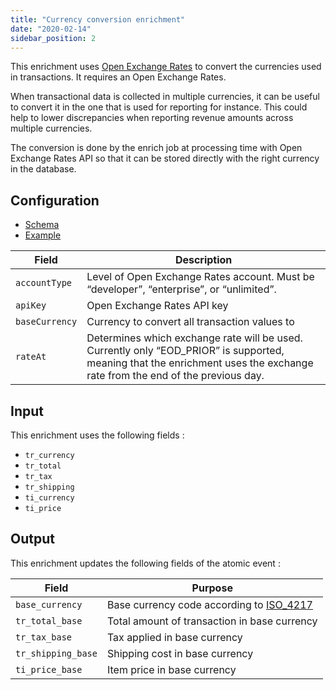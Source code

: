 ```yaml
---
title: "Currency conversion enrichment"
date: "2020-02-14"
sidebar_position: 2
---
```


This enrichment uses [Open Exchange Rates](https://openexchangerates.org/) to convert the currencies used in transactions. It requires an Open Exchange Rates.

When transactional data is collected in multiple currencies, it can be useful to convert it in the one that is used for reporting for instance. This could help to lower discrepancies when reporting revenue amounts across multiple currencies.

The conversion is done by the enrich job at processing time with Open Exchange Rates API so that it can be stored directly with the right currency in the database.

## Configuration

- [Schema](https://github.com/snowplow/iglu-central/blob/master/schemas/com.snowplowanalytics.snowplow/currency_conversion_config/jsonschema/1-0-0)
- [Example](https://github.com/snowplow/enrich/blob/master/config/enrichments/currency_conversion_config.json)

| **Field**      | **Description**                                                                                                                                                            |
| -------------- | -------------------------------------------------------------------------------------------------------------------------------------------------------------------------- |
| `accountType`  | Level of Open Exchange Rates account. Must be “developer”, “enterprise”, or “unlimited”.                                                                                   |
| `apiKey`       | Open Exchange Rates API key                                                                                                                                                |
| `baseCurrency` | Currency to convert all transaction values to                                                                                                                              |
| `rateAt`       | Determines which exchange rate will be used. Currently only “EOD_PRIOR” is supported, meaning that the enrichment uses the exchange rate from the end of the previous day. |

## Input

This enrichment uses the following fields :

- `tr_currency`
- `tr_total`
- `tr_tax`
- `tr_shipping`
- `ti_currency`
- `ti_price`

## Output

This enrichment updates the following fields of the atomic event :

| Field              | Purpose                                                                                         |
| ------------------ | ----------------------------------------------------------------------------------------------- |
| `base_currency`    | Base currency code according to [ISO_4217](https://en.wikipedia.org/wiki/ISO_4217#Active_codes) |
| `tr_total_base`    | Total amount of transaction in base currency                                                    |
| `tr_tax_base`      | Tax applied in base currency                                                                    |
| `tr_shipping_base` | Shipping cost in base currency                                                                  |
| `ti_price_base`    | Item price in base currency                                                                     |
